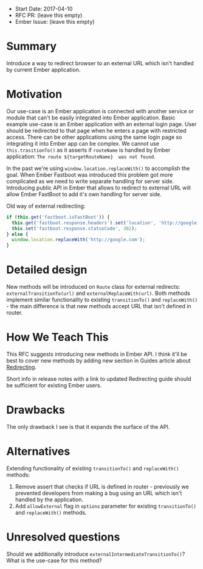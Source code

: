 - Start Date: 2017-04-10
- RFC PR: (leave this empty)
- Ember Issue: (leave this empty)

# Summary

Introduce a way to redirect browser to an external URL which isn't handled 
by current Ember application.

# Motivation

Our use-case is an Ember application is connected with another service 
or module that can't be easily integrated into Ember application. Basic example 
use-case is an Ember application with an external login page. User should be 
redirected to that page when he enters a page with restricted access.
There can be other applications using the same login page so integrating it into 
Ember app can be complex. We cannot use `this.trasitionTo()` as it 
asserts if `routeName` is handled by Ember application: `The route ${targetRouteName} 
was not found`. 

In the past we're using `window.location.replaceWith()` to accomplish 
the goal. When Ember Fastboot was introduced this problem got more complicated as 
we need to write separate handling for server side. Introducing public API in Ember 
that allows to redirect to external URL will allow Ember FastBoot to add it's own 
handling for server side.

Old way of external redirecting:
```javascript
if (this.get('fastboot.isFastBoot')) {
  this.get('fastboot.response.headers').set('location', 'http://google.com');
  this.set('fastboot.response.statusCode', 302);
} else {
  window.location.replaceWith('http://google.com');
}
```

# Detailed design

New methods will be introduced on `Route` class for external redirects: 
`externalTransitionTo(url)` and `externalReplaceWith(url)`. Both methods implement
similar functionality to existing `transitionTo()` and `replaceWith()` - the main
difference is that new methods accept URL that isn't defined in router.

# How We Teach This

This RFC suggests introducing new methods in Ember API. I think it'll be best to cover
new methods by adding new section in Guides article about [Redirecting](https://guides.emberjs.com/v2.12.0/routing/redirection/).

Short info in release notes with a link to updated Redirecting guide should be
sufficient for existing Ember users.

# Drawbacks

The only drawback I see is that it expands the surface of the API.

# Alternatives

Extending functionality of existing `transitionTo()` and `replaceWith()` methods:
1. Remove assert that checks if URL is defined in router - previously we prevented
developers from making a bug using an URL which isn't handled by the application.
1. Add `allowExternal` flag in `options` parameter for existing `transitionTo()` 
and `replaceWith()` methods. 

# Unresolved questions

Should we additionally introduce `externalIntermediateTransitionTo()`? What is 
the use-case for this method?
